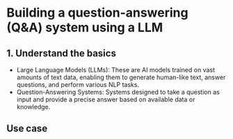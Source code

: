 # Building a question-answering (Q&A) system using a LLM

## 1. Understand the basics

- Large Language Models (LLMs): These are AI models trained on vast amounts of text data, enabling them to generate human-like text, answer questions, and perform various NLP tasks.
- Question-Answering Systems: Systems designed to take a question as input and provide a precise answer based on available data or knowledge.

## Use case


